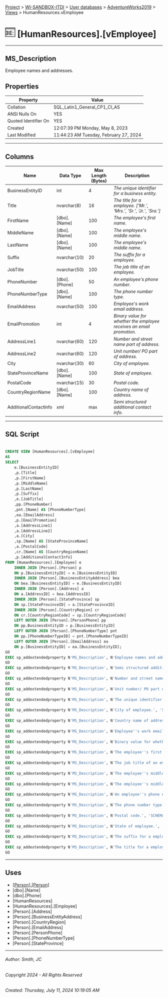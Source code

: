 #### 

[Project](../../../../index.md) > [WI-SANDBOX-ITDI](../../../index.md) > [User databases](../../index.md) > [AdventureWorks2019](../index.md) > [Views](Views.md) > HumanResources.vEmployee

# ![Views](../../../../Images/View32.png) [HumanResources].[vEmployee]

---

## <a name="#description"></a>MS_Description

Employee names and addresses.

## <a name="#properties"></a>Properties

| Property | Value |
|---|---|
| Collation | SQL_Latin1_General_CP1_CI_AS |
| ANSI Nulls On | YES |
| Quoted Identifier On | YES |
| Created | 12:07:39 PM Monday, May 8, 2023 |
| Last Modified | 11:44:23 AM Tuesday, February 27, 2024 |


---

## <a name="#columns"></a>Columns

| Name | Data Type | Max Length (Bytes) | Description |
|---|---|---|---|
| BusinessEntityID | int | 4 | _The unique identifier for a business entity._ |
| Title | nvarchar(8) | 16 | _The title for a employee. ['Mr.', 'Mrs.', 'Sr.', 'Jr.', 'Sra.']_ |
| FirstName | [dbo].[Name] | 100 | _The employee's first name._ |
| MiddleName | [dbo].[Name] | 100 | _The employee's middle name._ |
| LastName | [dbo].[Name] | 100 | _The employee's middle name._ |
| Suffix | nvarchar(10) | 20 | _The suffix for a employee._ |
| JobTitle | nvarchar(50) | 100 | _The job title of an employee._ |
| PhoneNumber | [dbo].[Phone] | 50 | _An employee's phone number._ |
| PhoneNumberType | [dbo].[Name] | 100 | _The phone number type._ |
| EmailAddress | nvarchar(50) | 100 | _Employee's work email address._ |
| EmailPromotion | int | 4 | _Binary value for whether the employee receives an email promotion._ |
| AddressLine1 | nvarchar(60) | 120 | _Number and street name part of address._ |
| AddressLine2 | nvarchar(60) | 120 | _Unit number/ PO part of address._ |
| City | nvarchar(30) | 60 | _City of employee._ |
| StateProvinceName | [dbo].[Name] | 100 | _State of employee._ |
| PostalCode | nvarchar(15) | 30 | _Postal code._ |
| CountryRegionName | [dbo].[Name] | 100 | _Country name of address._ |
| AdditionalContactInfo | xml | max | _Semi structured additional contact info._ |


---

## <a name="#sqlscript"></a>SQL Script

```sql

CREATE VIEW [HumanResources].[vEmployee] 
AS 
SELECT 
    e.[BusinessEntityID]
    ,p.[Title]
    ,p.[FirstName]
    ,p.[MiddleName]
    ,p.[LastName]
    ,p.[Suffix]
    ,e.[JobTitle]  
    ,pp.[PhoneNumber]
    ,pnt.[Name] AS [PhoneNumberType]
    ,ea.[EmailAddress]
    ,p.[EmailPromotion]
    ,a.[AddressLine1]
    ,a.[AddressLine2]
    ,a.[City]
    ,sp.[Name] AS [StateProvinceName] 
    ,a.[PostalCode]
    ,cr.[Name] AS [CountryRegionName] 
    ,p.[AdditionalContactInfo]
FROM [HumanResources].[Employee] e
	INNER JOIN [Person].[Person] p
	ON p.[BusinessEntityID] = e.[BusinessEntityID]
    INNER JOIN [Person].[BusinessEntityAddress] bea 
    ON bea.[BusinessEntityID] = e.[BusinessEntityID] 
    INNER JOIN [Person].[Address] a 
    ON a.[AddressID] = bea.[AddressID]
    INNER JOIN [Person].[StateProvince] sp 
    ON sp.[StateProvinceID] = a.[StateProvinceID]
    INNER JOIN [Person].[CountryRegion] cr 
    ON cr.[CountryRegionCode] = sp.[CountryRegionCode]
    LEFT OUTER JOIN [Person].[PersonPhone] pp
    ON pp.BusinessEntityID = p.[BusinessEntityID]
    LEFT OUTER JOIN [Person].[PhoneNumberType] pnt
    ON pp.[PhoneNumberTypeID] = pnt.[PhoneNumberTypeID]
    LEFT OUTER JOIN [Person].[EmailAddress] ea
    ON p.[BusinessEntityID] = ea.[BusinessEntityID];
GO
EXEC sp_addextendedproperty N'MS_Description', N'Employee names and addresses.', 'SCHEMA', N'HumanResources', 'VIEW', N'vEmployee', NULL, NULL
GO
EXEC sp_addextendedproperty N'MS_Description', N'Semi structured additional contact info.', 'SCHEMA', N'HumanResources', 'VIEW', N'vEmployee', 'COLUMN', N'AdditionalContactInfo'
GO
EXEC sp_addextendedproperty N'MS_Description', N'Number and street name part of address.', 'SCHEMA', N'HumanResources', 'VIEW', N'vEmployee', 'COLUMN', N'AddressLine1'
GO
EXEC sp_addextendedproperty N'MS_Description', N'Unit number/ PO part of address.', 'SCHEMA', N'HumanResources', 'VIEW', N'vEmployee', 'COLUMN', N'AddressLine2'
GO
EXEC sp_addextendedproperty N'MS_Description', N'The unique identifier for a business entity.', 'SCHEMA', N'HumanResources', 'VIEW', N'vEmployee', 'COLUMN', N'BusinessEntityID'
GO
EXEC sp_addextendedproperty N'MS_Description', N'City of employee.', 'SCHEMA', N'HumanResources', 'VIEW', N'vEmployee', 'COLUMN', N'City'
GO
EXEC sp_addextendedproperty N'MS_Description', N'Country name of address.', 'SCHEMA', N'HumanResources', 'VIEW', N'vEmployee', 'COLUMN', N'CountryRegionName'
GO
EXEC sp_addextendedproperty N'MS_Description', N'Employee''s work email address.', 'SCHEMA', N'HumanResources', 'VIEW', N'vEmployee', 'COLUMN', N'EmailAddress'
GO
EXEC sp_addextendedproperty N'MS_Description', N'Binary value for whether the employee receives an email promotion.', 'SCHEMA', N'HumanResources', 'VIEW', N'vEmployee', 'COLUMN', N'EmailPromotion'
GO
EXEC sp_addextendedproperty N'MS_Description', N'The employee''s first name.', 'SCHEMA', N'HumanResources', 'VIEW', N'vEmployee', 'COLUMN', N'FirstName'
GO
EXEC sp_addextendedproperty N'MS_Description', N'The job title of an employee.', 'SCHEMA', N'HumanResources', 'VIEW', N'vEmployee', 'COLUMN', N'JobTitle'
GO
EXEC sp_addextendedproperty N'MS_Description', N'The employee''s middle name.', 'SCHEMA', N'HumanResources', 'VIEW', N'vEmployee', 'COLUMN', N'LastName'
GO
EXEC sp_addextendedproperty N'MS_Description', N'The employee''s middle name.', 'SCHEMA', N'HumanResources', 'VIEW', N'vEmployee', 'COLUMN', N'MiddleName'
GO
EXEC sp_addextendedproperty N'MS_Description', N'An employee''s phone number.', 'SCHEMA', N'HumanResources', 'VIEW', N'vEmployee', 'COLUMN', N'PhoneNumber'
GO
EXEC sp_addextendedproperty N'MS_Description', N'The phone number type.', 'SCHEMA', N'HumanResources', 'VIEW', N'vEmployee', 'COLUMN', N'PhoneNumberType'
GO
EXEC sp_addextendedproperty N'MS_Description', N'Postal code.', 'SCHEMA', N'HumanResources', 'VIEW', N'vEmployee', 'COLUMN', N'PostalCode'
GO
EXEC sp_addextendedproperty N'MS_Description', N'State of employee.', 'SCHEMA', N'HumanResources', 'VIEW', N'vEmployee', 'COLUMN', N'StateProvinceName'
GO
EXEC sp_addextendedproperty N'MS_Description', N'The suffix for a employee.', 'SCHEMA', N'HumanResources', 'VIEW', N'vEmployee', 'COLUMN', N'Suffix'
GO
EXEC sp_addextendedproperty N'MS_Description', N'The title for a employee. [''Mr.'', ''Mrs.'', ''Sr.'', ''Jr.'', ''Sra.'']', 'SCHEMA', N'HumanResources', 'VIEW', N'vEmployee', 'COLUMN', N'Title'
GO

```


---

## <a name="#uses"></a>Uses

* [[Person].[Person]](../Tables/Person_Person.md)
* [dbo].[Name]
* [dbo].[Phone]
* [HumanResources]
* [HumanResources].[Employee]
* [Person].[Address]
* [Person].[BusinessEntityAddress]
* [Person].[CountryRegion]
* [Person].[EmailAddress]
* [Person].[PersonPhone]
* [Person].[PhoneNumberType]
* [Person].[StateProvince]


---

###### Author:  Smith, JC

###### Copyright 2024 - All Rights Reserved

###### Created: Thursday, July 11, 2024 10:19:05 AM

